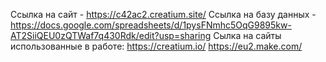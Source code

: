 Ссылка на сайт - https://c42ac2.creatium.site/
Ссылка на базу данных - https://docs.google.com/spreadsheets/d/1pysFNmhc5OqG9895kw-AT2SiiQEU0zQTWaf7q430Rdk/edit?usp=sharing
Сылка на сайты использованные в работе:
  https://creatium.io/
  https://eu2.make.com/
